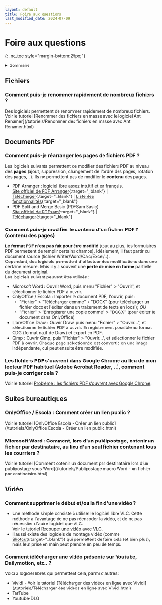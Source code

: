 ```yaml
---
layout: default
title: Foire aux questions
last_modified_date: 2024-07-09
---
```

# Foire aux questions
{: .no_toc style="margin-bottom:25px;"}
  
  

<details  markdown="block">
  <summary>
    Sommaire
  </summary>
  {: .text-delta }
* Table of Content
 {:toc}  

</details>
  
## Fichiers

### Comment puis-je renommer rapidement de nombreux fichiers ?
Des logiciels permettent de renommer rapidement de nombreux fichiers.  
Voir le tutoriel [Renommer des fichiers en masse avec le logiciel Ant Renamer](/tutoriels/Renommer des fichiers en masse avec Ant Renamer.html)


## Documents PDF
  
### Comment puis-je réarranger les pages de fichiers PDF ?
Les logiciels suivants permettent de modifier des fichiers PDF au niveau des **pages** (ajout, suppression, changement de l'ordre des pages, rotation des pages, ..). Ils ne permettent pas de modifier le **contenu** des pages.
- PDF Arranger : logiciel libre assez intuitif et en français.  
  [Site officiel de PDF Arranger](https://github.com/pdfarranger/pdfarranger){:target="_blank"} | [Télécharger](https://github.com/pdfarranger/pdfarranger/releases){:target="_blank"} | [Liste des fonctionnalités](https://github.com/pdfarranger/pdfarranger/wiki/User-Manual){:target="_blank"}
- PDF Split and Merge Basic (PDFSam Basic)  
  [Site officiel de PDFsam](https://pdfsam.org/fr/){:target="_blank"} | [Télécharger](https://pdfsam.org/fr/pdfsam-basic/){:target="_blank"} 

### Comment puis-je modifier le contenu d'un fichier PDF ? (contenu des pages)
**Le format PDF n'est pas fait pour être modifié** (tout au plus, les formulaires PDF permettent de remplir certains champs). Idéalement, il faut partir du document source (fichier Writer/Word/Calc/Excel/..).  
Cependant, des logiciels permettent d'effectuer des modifications dans une certaine mesure. Mais il y a souvent une **perte de mise en forme** partielle du document original.  
Les logiciels suivant peuvent être utilisés :
- Microsoft Word : Ouvrir Word, puis menu "Fichier" > "Ouvrir", et sélectionner le fichier PDF à ouvrir.
- OnlyOffice / Escola : Importer le document PDF, l'ouvrir, puis :
	- "Fichier" > "Télécharger comme" > "DOCX" (pour télécharger un fichier docx et l'éditer dans un traitement de texte en local); *OU*
	- "Fichier" > "Enregistrer une copie comme" > "DOCX" (pour éditer le document dans OnlyOffice) 
- LibreOffice Draw : Ouvrir Draw, puis menu "Fichier" > "Ouvrir...", et sélectionner le fichier PDF à ouvrir. Enregistrement possible au format ODG (format natif de Draw) et export en PDF.
- Gimp : Ouvrir Gimp, puis "Fichier" > "Ouvrir...", et sélectionner le fichier PDF à ouvrir. Chaque page sélectionnée est convertie en une image indépendante, qui peut ensuite être modifiée.
  
### Les fichiers PDF s'ouvrent dans Google Chrome au lieu de mon lecteur PDF habituel (Adobe Acrobat Reader, ..), comment puis-je corriger cela ?
Voir le tutoriel [Problème : les fichiers PDF s’ouvrent avec Google Chrome](/tutoriels/problème-fichiers-pdf-ouvrent-dans-Chrome.html).  

## Suites bureautiques

### OnlyOffice / Escola : Comment créer un lien public ?
Voir le tutoriel [OnlyOffice Escola - Créer un lien public](/tutoriels/OnlyOffice Escola - Créer un lien public.html)  

### Microsoft Word : Comment, lors d'un publipostage, obtenir un fichier par destinataire, au lieu d'un seul fichier contenant tous les courriers ?
Voir le tutoriel [Comment obtenir un document par destinataire lors d’un publipostage sous Word](/tutoriels/Publipostage macro Word - un fichier par destinataire.html)   

## Vidéo
  
### Comment supprimer le début et/ou la fin d'une vidéo ?
- Une méthode simple consiste à utiliser le logiciel libre VLC. Cette méthode a l'avantage de ne pas réencoder la vidéo, et de ne pas nécessiter d'autre logiciel que VLC.  
Voir le tutoriel [Recouper une vidéo avec VLC](/tutoriels/recouper-une-video-avec-VLC.html).  
- Il aussi existe des logiciels de montage vidéo (comme [Shotcut](https://www.shotcut.org/){:target="_blank"}) qui permettent de faire cela (et bien plus), mais leur prise en main peut prendre un peu de temps.  


### Comment télécharger une vidéo présente sur Youtube, Dailymotion, etc.. ?
Voici 3 logiciel libres qui permettent cela, parmi d'autres :
- Vividl - Voir le tutoriel [Télécharger des vidéos en ligne avec Vividl](/tutoriels/Télécharger des vidéos en ligne avec Vividl.html)
- TarTube
- Youtube-DLG
